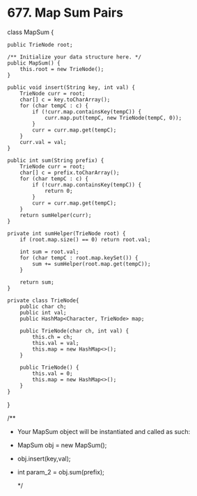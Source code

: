 # 677. Map Sum Pairs

class MapSum {

```text
public TrieNode root;

/** Initialize your data structure here. */
public MapSum() {
    this.root = new TrieNode();
}

public void insert(String key, int val) {
    TrieNode curr = root;
    char[] c = key.toCharArray();
    for (char tempC : c) {
        if (!curr.map.containsKey(tempC)) {
            curr.map.put(tempC, new TrieNode(tempC, 0));
        } 
        curr = curr.map.get(tempC);
    }
    curr.val = val;
}

public int sum(String prefix) {
    TrieNode curr = root;
    char[] c = prefix.toCharArray();
    for (char tempC : c) {
        if (!curr.map.containsKey(tempC)) {
            return 0;
        } 
        curr = curr.map.get(tempC);
    }
    return sumHelper(curr);
}

private int sumHelper(TrieNode root) {
    if (root.map.size() == 0) return root.val;

    int sum = root.val;
    for (char tempC : root.map.keySet()) {
        sum += sumHelper(root.map.get(tempC));
    }

    return sum;
}

private class TrieNode{
    public char ch;
    public int val;
    public HashMap<Character, TrieNode> map;

    public TrieNode(char ch, int val) {
        this.ch = ch;
        this.val = val;
        this.map = new HashMap<>();
    }

    public TrieNode() {
        this.val = 0;
        this.map = new HashMap<>();
    }
}
```

}

/\*\*

* Your MapSum object will be instantiated and called as such:
* MapSum obj = new MapSum\(\);
* obj.insert\(key,val\);
* int param\_2 = obj.sum\(prefix\);

  \*/

